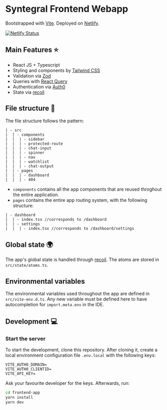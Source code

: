 # Syntegral Frontend Webapp

Bootstrapped with [Vite](https://vitejs.dev/). Deployed on [Netlify](https://www.netlify.com/).

[![Netlify Status](https://api.netlify.com/api/v1/badges/88b7cb6c-6669-4b79-ad0f-62ad2d6f5765/deploy-status)](https://app.netlify.com/sites/fanciful-capybara-1c2cf2/deploys?branch=production)

## Main Features ⭐

- React JS + Typescript
- Styling and components by [Tailwind CSS](https://tailwindcss.com/)
- Validation via [Zod](https://zod.dev/)
- Queries with [React Query](https://react-query-v3.tanstack.com/)
- Authentication via [Auth0](https://auth0.com/)
- State via [recoil](https://recoiljs.org/)

## File structure 📂

The file structure follows the pattern:

```
| - src
|  | - components
|  |  | - sidebar
|  |  | - protected-route
|  |  | - chat-input
|  |  | - spinner
|  |  | - nav
|  |  | - watchlist
|  |  | - chat-output
|  | - pages
|  |  | - dashboard
|  |  | - 404
```

- `components` contains all the app components that are reused throghout the entire application.
- `pages` contains the entire app routing system, with the following structure:

```
| - dashboard
|  | - index.tsx //corresponds to /dashboard
|  | - settings
|  |  | - index.tsx //corresponds to /dashboard/settings

```

## Global state 🌍

The app's global state is handled through [recoil](https://recoiljs.org/).
The atoms are stored in `src/state/atoms.ts`.

## Environmental variables

The environmental variables used throughout the app are defined in `src/vite-env.d.ts`. Any new variable must be defined here to have autocompletion for `import.meta.env` in the IDE.

## Development 💻

### Start the server

To start the development, clone this repository.
After cloning it, create a local environment configuration file `.env.local` with the following keys:

```
VITE_AUTH0_DOMAIN=
VITE_AUTH0_CLIENTID=
VITE_API_KEY=
```

Ask your favourite developer for the keys.
Afterwards, run:

```bash
cd frontend-app
yarn install
yarn dev
```
